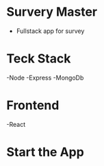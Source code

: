 # Survery Master

- Fullstack app for survey

# Teck Stack

-Node
-Express
-MongoDb

# Frontend

-React

# Start the App
